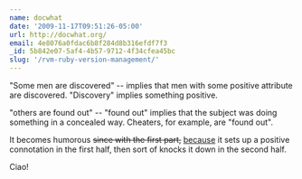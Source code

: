 ```yaml
---
name: docwhat
date: '2009-11-17T09:51:26-05:00'
url: http://docwhat.org/
email: 4e8076a0fdac6b8f284d8b316efdf7f3
_id: 5b842e07-5af4-4b57-9712-4f34cfea45bc
slug: '/rvm-ruby-version-management/'
---
```


"Some men are discovered" -- implies that men with some positive attribute are
discovered. "Discovery" implies something positive.

"others are found out" -- "found out" implies that the subject was doing
something in a concealed way. Cheaters, for example, are "found out".

It becomes humorous <del datetime="2011-04-14T16:31:12+00:00">since with the
first part,</del> <ins datetime="2011-04-14T16:31:12+00:00">because</ins> it
sets up a positive connotation in the first half, then sort of knocks it down
in the second half.

Ciao!
